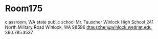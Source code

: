 # Room175
classroom, WA state public school
Mr. Tauscher
Winlock High School
241 North Military Road
Winlock, WA 98596
dtauscher@winlock.wednet.edu
360.785.3537
